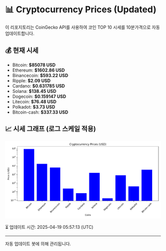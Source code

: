 
# 📊 Cryptocurrency Prices (Updated)

이 리포지토리는 CoinGecko API를 사용하여 코인 TOP 10 시세를 10분가격으로 자동 업데이트합니다.

## 💰 현재 시세
- Bitcoin: **$85078 USD**
- Ethereum: **$1602.86 USD**
- Binancecoin: **$593.22 USD**
- Ripple: **$2.09 USD**
- Cardano: **$0.631785 USD**
- Solana: **$138.45 USD**
- Dogecoin: **$0.159147 USD**
- Litecoin: **$76.48 USD**
- Polkadot: **$3.73 USD**
- Bitcoin-cash: **$337.33 USD**

## 📈 시세 그래프 (로그 스케일 적용)
![Crypto Prices](crypto_prices.png)

⏳ 업데이트 시간: 2025-04-19 05:57:13 (UTC)

---
자동 업데이트 봇에 의해 관리됩니다.
